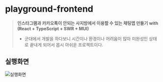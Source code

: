 # playground-frontend

> **인스타그램과 카카오톡이 안되는 사지방에서 이용할 수 있는 채팅앱 만들기 with (React + TypeScript + SWR + MUI)**
>
> - 군대에서 개발을 하다보니 시간이나 환경이나 어려움이 많아 미완성인 상태로 끝내게 되어서 몹시 아쉬운 프로젝트이다.

## 실행화면

![실행화면](https://user-images.githubusercontent.com/54667577/174484397-2a8cdb98-c756-48ad-8b5e-ec306804b0fe.gif)
